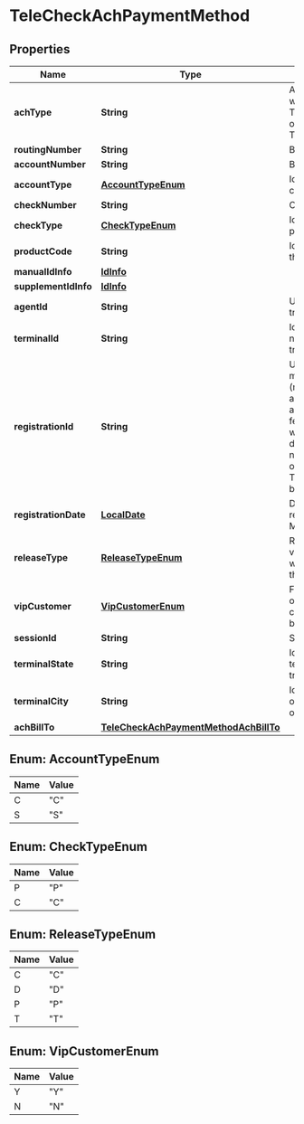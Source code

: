 

# TeleCheckAchPaymentMethod

## Properties

Name | Type | Description | Notes
------------ | ------------- | ------------- | -------------
**achType** | **String** | ACH application type values will be one of either TeleCheckICAPaymentMethod or TeleCheckCBPPaymentMethod. | 
**routingNumber** | **String** | Bank routing number. | 
**accountNumber** | **String** | Bank account number. | 
**accountType** | [**AccountTypeEnum**](#AccountTypeEnum) | Identifies if the account type is checking or savings. | 
**checkNumber** | **String** | Check number. |  [optional]
**checkType** | [**CheckTypeEnum**](#CheckTypeEnum) | Identifies if the check type is personal or company. | 
**productCode** | **String** | Identifies the product code in the transaction. |  [optional]
**manualIdInfo** | [**IdInfo**](IdInfo.md) |  |  [optional]
**supplementIdInfo** | [**IdInfo**](IdInfo.md) |  |  [optional]
**agentId** | **String** | Used to track the agent transaction activity. |  [optional]
**terminalId** | **String** | Identifies the register or lane number where the original sale transaction occurred. |  [optional]
**registrationId** | **String** | Unique ID assigned by the merchant for the consumer (never recycled). It is an additional level of authentication. To use this feature, the merchant must work with TeleCheck Risk to discuss. Registration IDs must not be generated for an existing or returning consumer returns. The single registration ID must be unique per consumer. |  [optional]
**registrationDate** | [**LocalDate**](LocalDate.md) | Date the consumer originally registered in format MMDDYYYY. |  [optional]
**releaseType** | [**ReleaseTypeEnum**](#ReleaseTypeEnum) | Release type is used as a risk variable to gauge risk level when the merchant is releasing the purchased merchandise. |  [optional]
**vipCustomer** | [**VipCustomerEnum**](#VipCustomerEnum) | Flags a transaction as a VIP order (based on merchant criteria). This field should not be sent for non-VIP orders. |  [optional]
**sessionId** | **String** | Session identifier. | 
**terminalState** | **String** | Identifies the US state or territory where the original sale transaction occurred. |  [optional]
**terminalCity** | **String** | Identifies the city where the original sale transaction occurred. |  [optional]
**achBillTo** | [**TeleCheckAchPaymentMethodAchBillTo**](TeleCheckAchPaymentMethodAchBillTo.md) |  | 



## Enum: AccountTypeEnum

Name | Value
---- | -----
C | &quot;C&quot;
S | &quot;S&quot;



## Enum: CheckTypeEnum

Name | Value
---- | -----
P | &quot;P&quot;
C | &quot;C&quot;



## Enum: ReleaseTypeEnum

Name | Value
---- | -----
C | &quot;C&quot;
D | &quot;D&quot;
P | &quot;P&quot;
T | &quot;T&quot;



## Enum: VipCustomerEnum

Name | Value
---- | -----
Y | &quot;Y&quot;
N | &quot;N&quot;




